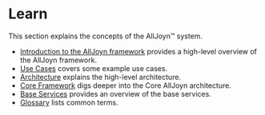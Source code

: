 # Learn

This section explains the concepts of the AllJoyn&trade; system.

* [Introduction to the AllJoyn framework][intro] provides a high-level overview of the AllJoyn framework.
* [Use Cases][use-cases] covers some example use cases.
* [Architecture][arch] explains the high-level architecture.
* [Core Framework][core] digs deeper into the Core AllJoyn architecture.
* [Base Services][base-services] provides an overview of the base services.
* [Glossary][glossary] lists common terms.

[intro]: /learn/intro
[use-cases]: /learn/use-cases
[arch]: /learn/architecture
[core]: /learn/core
[base-services]: /learn/base-services
[glossary]: /learn/glossary